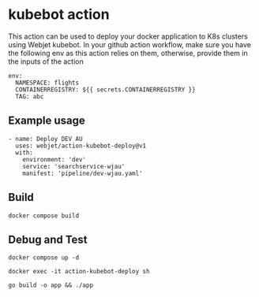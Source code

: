 # kubebot action

This action can be used to deploy your docker application to K8s clusters using Webjet kubebot.
In your github action workflow, make sure you have the following env as this action relies on them, otherwise, provide them in the inputs of the action
```
env:
  NAMESPACE: flights
  CONTAINERREGISTRY: ${{ secrets.CONTAINERREGISTRY }}
  TAG: abc
```

## Example usage

```
- name: Deploy DEV AU
  uses: webjet/action-kubebot-deploy@v1
  with:
    environment: 'dev'
    service: 'searchservice-wjau'
    manifest: 'pipeline/dev-wjau.yaml'

```

## Build 

```
docker compose build
```

## Debug and Test

```
docker compose up -d 

docker exec -it action-kubebot-deploy sh

go build -o app && ./app
```